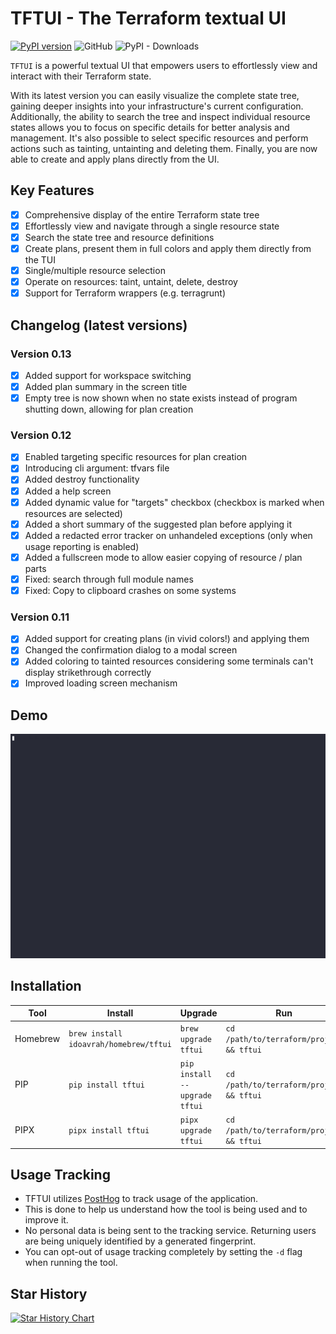# TFTUI - The Terraform textual UI

[![PyPI version](https://badge.fury.io/py/tftui.svg?random=stuff)](https://badge.fury.io/py/tftui?)
![GitHub](https://img.shields.io/github/license/idoavrah/terraform-tui?random=stuff)
![PyPI - Downloads](https://img.shields.io/pypi/dm/tftui?random=stuff)

`TFTUI` is a powerful textual UI that empowers users to effortlessly view and interact with their Terraform state.

With its latest version you can easily visualize the complete state tree, gaining deeper insights into your infrastructure's current configuration. Additionally, the ability to search the tree and inspect individual resource states allows you to focus on specific details for better analysis and management. It's also possible to select specific resources and perform actions such as tainting, untainting and deleting them. Finally, you are now able to create and apply plans directly from the UI.

## Key Features

- [x] Comprehensive display of the entire Terraform state tree
- [x] Effortlessly view and navigate through a single resource state
- [x] Search the state tree and resource definitions
- [x] Create plans, present them in full colors and apply them directly from the TUI
- [x] Single/multiple resource selection
- [x] Operate on resources: taint, untaint, delete, destroy
- [x] Support for Terraform wrappers (e.g. terragrunt)

## Changelog (latest versions)

### Version 0.13

- [x] Added support for workspace switching
- [x] Added plan summary in the screen title
- [x] Empty tree is now shown when no state exists instead of program shutting down, allowing for plan creation

### Version 0.12

- [x] Enabled targeting specific resources for plan creation
- [x] Introducing cli argument: tfvars file
- [x] Added destroy functionality
- [x] Added a help screen
- [x] Added dynamic value for "targets" checkbox (checkbox is marked when resources are selected)
- [x] Added a short summary of the suggested plan before applying it
- [x] Added a redacted error tracker on unhandeled exceptions (only when usage reporting is enabled)
- [x] Added a fullscreen mode to allow easier copying of resource / plan parts
- [x] Fixed: search through full module names
- [x] Fixed: Copy to clipboard crashes on some systems

### Version 0.11

- [x] Added support for creating plans (in vivid colors!) and applying them
- [x] Changed the confirmation dialog to a modal screen
- [x] Added coloring to tainted resources considering some terminals can't display strikethrough correctly
- [x] Improved loading screen mechanism

## Demo

![](demo/tftui.gif "demo")

## Installation

| Tool     | Install                                | Upgrade                       | Run                                      |
| -------- | -------------------------------------- | ----------------------------- | ---------------------------------------- |
| Homebrew | `brew install idoavrah/homebrew/tftui` | `brew upgrade tftui`          | `cd /path/to/terraform/project && tftui` |
| PIP      | `pip install tftui`                    | `pip install --upgrade tftui` | `cd /path/to/terraform/project && tftui` |
| PIPX     | `pipx install tftui`                   | `pipx upgrade tftui`          | `cd /path/to/terraform/project && tftui` |

## Usage Tracking

- TFTUI utilizes [PostHog](https://posthog.com) to track usage of the application.
- This is done to help us understand how the tool is being used and to improve it.
- No personal data is being sent to the tracking service. Returning users are being uniquely identified by a generated fingerprint.
- You can opt-out of usage tracking completely by setting the `-d` flag when running the tool.

## Star History

[![Star History Chart](https://api.star-history.com/svg?repos=idoavrah/terraform-tui&type=Date)](https://star-history.com/#idoavrah/terraform-tui&Date)
